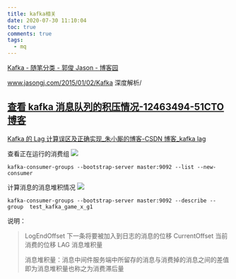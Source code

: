 ```yaml
---
title: kafka相关
date: 2020-07-30 11:10:04
toc: true
comments: true
tags:
  - mq
---
```


[Kafka - 随笔分类 - 郭俊 Jason - 博客园](https://www.cnblogs.com/jasongj/category/672183.html)

www.jasongj.com/2015/01/02/Kafka 深度解析/

## [查看 kafka 消息队列的积压情况-12463494-51CTO 博客](https://blog.51cto.com/12473494/2420105)

[Kafka 的 Lag 计算误区及正确实现\_朱小厮的博客-CSDN 博客\_kafka lag](https://blog.csdn.net/u013256816/article/details/79955578)

查看正在运行的消费组
![](/images/article/kafka_2020-07-30-12-51-21.png)

```
kafka-consumer-groups --bootstrap-server master:9092 --list --new-consumer
```

计算消息的消息堆积情况
![](/images/article/kafka_2020-07-30-12-51-47.png)

```
kafka-consumer-groups --bootstrap-server master:9092 --describe --group  test_kafka_game_x_g1
```

说明：

> LogEndOffset 下一条将要被加入到日志的消息的位移
> CurrentOffset 当前消费的位移
> LAG 消息堆积量
>
> 消息堆积量：消息中间件服务端中所留存的消息与消费掉的消息之间的差值即为消息堆积量也称之为消费滞后量
